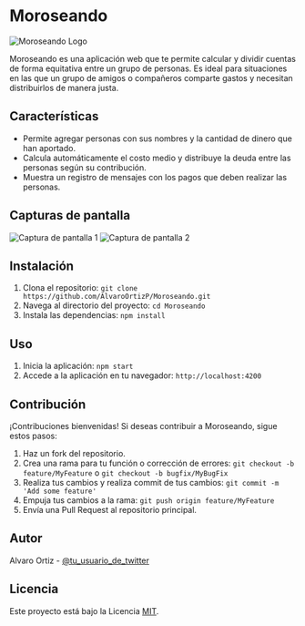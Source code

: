 # Moroseando

![Moroseando Logo](./path/to/logo.png)

Moroseando es una aplicación web que te permite calcular y dividir cuentas de forma equitativa entre un grupo de personas. Es ideal para situaciones en las que un grupo de amigos o compañeros comparte gastos y necesitan distribuirlos de manera justa.

## Características

- Permite agregar personas con sus nombres y la cantidad de dinero que han aportado.
- Calcula automáticamente el costo medio y distribuye la deuda entre las personas según su contribución.
- Muestra un registro de mensajes con los pagos que deben realizar las personas.

## Capturas de pantalla

![Captura de pantalla 1](./path/to/screenshot1.png)
![Captura de pantalla 2](./path/to/screenshot2.png)

## Instalación

1. Clona el repositorio: `git clone https://github.com/AlvaroOrtizP/Moroseando.git`
2. Navega al directorio del proyecto: `cd Moroseando`
3. Instala las dependencias: `npm install`

## Uso

1. Inicia la aplicación: `npm start`
2. Accede a la aplicación en tu navegador: `http://localhost:4200`

## Contribución

¡Contribuciones bienvenidas! Si deseas contribuir a Moroseando, sigue estos pasos:

1. Haz un fork del repositorio.
2. Crea una rama para tu función o corrección de errores: `git checkout -b feature/MyFeature` o `git checkout -b bugfix/MyBugFix`
3. Realiza tus cambios y realiza commit de tus cambios: `git commit -m 'Add some feature'`
4. Empuja tus cambios a la rama: `git push origin feature/MyFeature`
5. Envía una Pull Request al repositorio principal.

## Autor

Alvaro Ortiz - [@tu_usuario_de_twitter](https://twitter.com/tu_usuario_de_twitter)

## Licencia

Este proyecto está bajo la Licencia [MIT](LICENSE).


